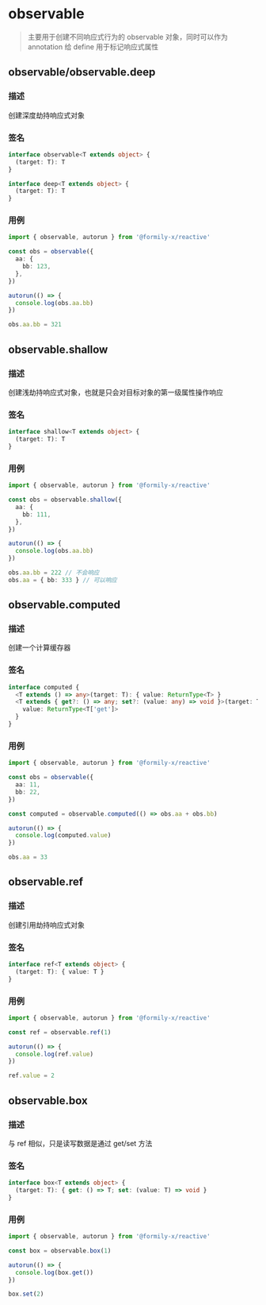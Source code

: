 # observable

> 主要用于创建不同响应式行为的 observable 对象，同时可以作为 annotation 给 define 用于标记响应式属性

## observable/observable.deep

### 描述

创建深度劫持响应式对象

### 签名

```ts
interface observable<T extends object> {
  (target: T): T
}

interface deep<T extends object> {
  (target: T): T
}
```

### 用例

```ts
import { observable, autorun } from '@formily-x/reactive'

const obs = observable({
  aa: {
    bb: 123,
  },
})

autorun(() => {
  console.log(obs.aa.bb)
})

obs.aa.bb = 321
```

## observable.shallow

### 描述

创建浅劫持响应式对象，也就是只会对目标对象的第一级属性操作响应

### 签名

```ts
interface shallow<T extends object> {
  (target: T): T
}
```

### 用例

```ts
import { observable, autorun } from '@formily-x/reactive'

const obs = observable.shallow({
  aa: {
    bb: 111,
  },
})

autorun(() => {
  console.log(obs.aa.bb)
})

obs.aa.bb = 222 // 不会响应
obs.aa = { bb: 333 } // 可以响应
```

## observable.computed

### 描述

创建一个计算缓存器

### 签名

```ts
interface computed {
  <T extends () => any>(target: T): { value: ReturnType<T> }
  <T extends { get?: () => any; set?: (value: any) => void }>(target: T): {
    value: ReturnType<T['get']>
  }
}
```

### 用例

```ts
import { observable, autorun } from '@formily-x/reactive'

const obs = observable({
  aa: 11,
  bb: 22,
})

const computed = observable.computed(() => obs.aa + obs.bb)

autorun(() => {
  console.log(computed.value)
})

obs.aa = 33
```

## observable.ref

### 描述

创建引用劫持响应式对象

### 签名

```ts
interface ref<T extends object> {
  (target: T): { value: T }
}
```

### 用例

```ts
import { observable, autorun } from '@formily-x/reactive'

const ref = observable.ref(1)

autorun(() => {
  console.log(ref.value)
})

ref.value = 2
```

## observable.box

### 描述

与 ref 相似，只是读写数据是通过 get/set 方法

### 签名

```ts
interface box<T extends object> {
  (target: T): { get: () => T; set: (value: T) => void }
}
```

### 用例

```ts
import { observable, autorun } from '@formily-x/reactive'

const box = observable.box(1)

autorun(() => {
  console.log(box.get())
})

box.set(2)
```
